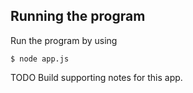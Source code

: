 ## Running the program

Run the program by using

```shell
$ node app.js
```
TODO
Build supporting notes for this app. 
